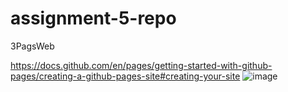 # assignment-5-repo
 3PagsWeb


https://docs.github.com/en/pages/getting-started-with-github-pages/creating-a-github-pages-site#creating-your-site
![image](https://github.com/CanxinTang/assignment-5-repo/assets/144829399/967cf9fa-b86a-46ec-976a-b7bd6a6e871d)
